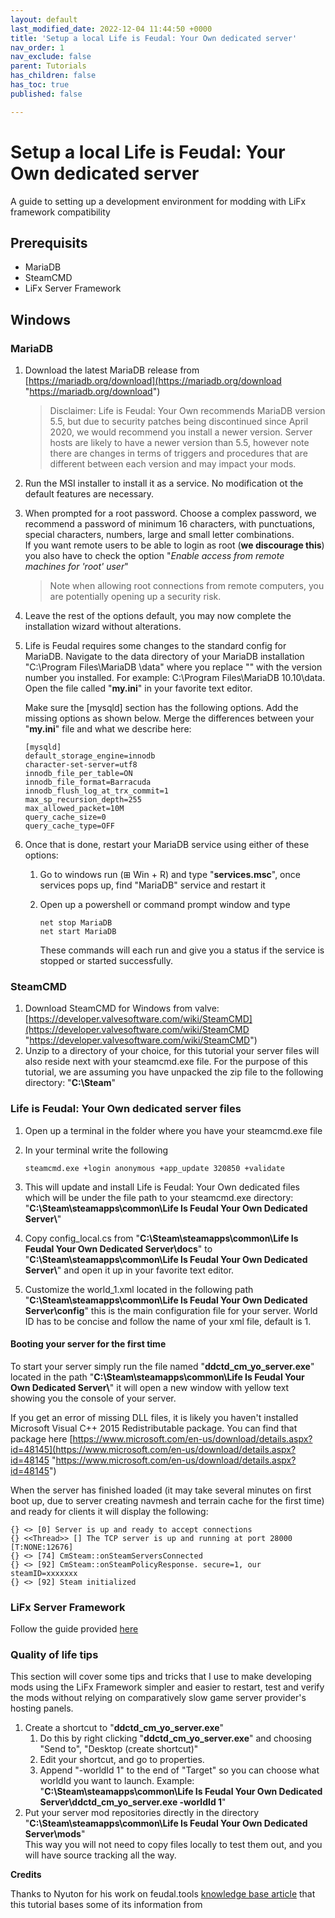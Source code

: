 ```yaml
---
layout: default
last_modified_date: 2022-12-04 11:44:50 +0000
title: 'Setup a local Life is Feudal: Your Own dedicated server'
nav_order: 1
nav_exclude: false
parent: Tutorials
has_children: false
has_toc: true
published: false

---
```

# Setup a local Life is Feudal: Your Own dedicated server

A guide to setting up a development environment for modding with LiFx framework compatibility

## Prerequisits

* MariaDB
* SteamCMD
* LiFx Server Framework

## Windows

### MariaDB

1. Download the latest MariaDB release from [https://mariadb.org/download](https://mariadb.org/download "https://mariadb.org/download")

   > Disclaimer: Life is Feudal: Your Own recommends MariaDB version 5.5, but due to security patches being discontinued since April 2020, we would recommend you install a newer version. Server hosts are likely to have a newer version than 5.5, however note there are changes in terms of triggers and procedures that are different between each version and may impact your mods.
2. Run the MSI installer to install it as a service. No modification ot the default features are necessary.
3. When prompted for a root password. Choose a complex password, we recommend a password of minimum 16 characters, with punctuations, special characters, numbers, large and small letter combinations.  
   If you want remote users to be able to login as root (**we discourage this**) you also have to check the option "_Enable access from remote machines for 'root' user_"

   > Note when allowing root connections from remote computers, you are potentially opening up a security risk.
4. Leave the rest of the options default, you may now complete the installation wizard without alterations.
5. Life is Feudal requires some changes to the standard config for MariaDB. Navigate to the data directory of your MariaDB installation "C:\\Program Files\\MariaDB <your version>\\data" where you replace "<our version>" with the version number you installed. For example: C:\\Program Files\\MariaDB 10.10\\data.  
   Open the file called "**my.ini**" in your favorite text editor.

   Make sure the \[mysqld\] section has the following options. Add the missing options as shown below. Merge the differences between your "**my.ini**" file and what we describe here:

       [mysqld]
       default_storage_engine=innodb
       character-set-server=utf8
       innodb_file_per_table=ON
       innodb_file_format=Barracuda
       innodb_flush_log_at_trx_commit=1
       max_sp_recursion_depth=255
       max_allowed_packet=10M
       query_cache_size=0
       query_cache_type=OFF
6. Once that is done, restart your MariaDB service using either of these options:
   1. Go to windows run (⊞ Win + R) and type "**services.msc**", once services pops up, find "MariaDB" service and restart it
   2. Open up a powershell or command prompt window and type

          net stop MariaDB
          net start MariaDB

      These commands will each run and give you a status if the service is stopped or started successfully.

### SteamCMD

1. Download SteamCMD for Windows from valve: [https://developer.valvesoftware.com/wiki/SteamCMD](https://developer.valvesoftware.com/wiki/SteamCMD "https://developer.valvesoftware.com/wiki/SteamCMD")
2. Unzip to a directory of your choice, for this tutorial your server files will also reside next with your steamcmd.exe file. For the purpose of this tutorial, we are assuming you have unpacked the zip file to the following directory: "**C:\\Steam**"

### Life is Feudal: Your Own dedicated server files

1. Open up a terminal in the folder where you have your steamcmd.exe file
2. In your terminal write the following

       steamcmd.exe +login anonymous +app_update 320850 +validate
3. This will update and install Life is Feudal: Your Own dedicated files which will be under the file path to your steamcmd.exe directory: "**C:\\Steam\\steamapps\\common\\Life Is Feudal Your Own Dedicated Server\\**"
4. Copy config_local.cs from "**C:\\Steam\\steamapps\\common\\Life Is Feudal Your Own Dedicated Server\\docs**" to "**C:\\Steam\\steamapps\\common\\Life Is Feudal Your Own Dedicated Server\\**" and open it up in your favorite text editor.
5. Customize the world_1.xml located in the following path "**C:\\Steam\\steamapps\\common\\Life Is Feudal Your Own Dedicated Server\\config**" this is the main configuration file for your server. World ID has to be concise and follow the name of your xml file, default is 1.

#### Booting your server for the first time

To start your server simply run the file named "**ddctd_cm_yo_server.exe**" located in the path "**C:\\Steam\\steamapps\\common\\Life Is Feudal Your Own Dedicated Server\\**" it will open a new window with yellow text showing you the console of your server.

If you get an error of missing DLL files, it is likely you haven't installed Microsoft Visual C++ 2015 Redistributable package. You can find that package here [https://www.microsoft.com/en-us/download/details.aspx?id=48145](https://www.microsoft.com/en-us/download/details.aspx?id=48145 "https://www.microsoft.com/en-us/download/details.aspx?id=48145")

When the server has finished loaded (it may take several minutes on first boot up, due to server creating navmesh and terrain cache for the first time) and ready for clients it will display the following:

    {} <> [0] Server is up and ready to accept connections
    {} <<Thread>> [] The TCP server is up and running at port 28000 [T:NONE:12676]
    {} <> [74] CmSteam::onSteamServersConnected
    {} <> [92] CmSteam::onSteamPolicyResponse. secure=1, our steamID=xxxxxxx
    {} <> [92] Steam initialized

### LiFx Server Framework

Follow the guide provided [here](https://aunmnvnai-ljng.instant.forestry.io/Docs/server-framework.html)

### Quality of life tips

This section will cover some tips and tricks that I use to make developing mods using the LiFx Framework simpler and easier to restart, test and verify the mods without relying on comparatively slow game server provider's hosting panels.

1. Create a shortcut to "**ddctd_cm_yo_server.exe**" 
   1. Do this by right clicking "**ddctd_cm_yo_server.exe**" and choosing "Send to", "Desktop (create shortcut)"
   2. Edit your shortcut, and go to properties.
   3. Append "-worldId 1" to the end of "Target" so you can choose what worldId you want to launch. Example: "**C:\\Steam\\steamapps\\common\\Life Is Feudal Your Own Dedicated Server\\ddctd_cm_yo_server.exe -worldId 1**"
2. Put your server mod repositories directly in the directory "**C:\\Steam\\steamapps\\common\\Life Is Feudal Your Own Dedicated Server\\mods**"  
   This way you will not need to copy files locally to test them out, and you will have source tracking all the way.

**Credits**

Thanks to Nyuton for his work on feudal.tools [knowledge base article](https://kb.feudal.tools/knowledge-base/setup-lifyo-dedicated-server-on-windows/) that this tutorial bases some of its information from